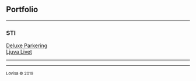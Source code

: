## Portfolio

---

### STI

[Deluxe Parkering](/Deluxe-Parkering)<br>
<a href="https://github.com/lovisa/Ljuva-Livet">Ljuva Livet</a><br>

---






---
<p style="font-size:11px">Lovisa © 2019</p>
